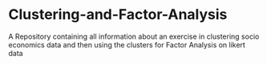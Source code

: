# Clustering-and-Factor-Analysis
A Repository containing all information about an exercise in clustering socio economics data and then using the clusters for Factor Analysis on likert data
